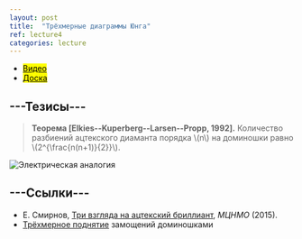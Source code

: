 ```yaml
---
layout: post
title:  "Трёхмерные диаграммы Юнга"
ref: lecture4
categories: lecture
---
```


+ [<mark>Видео</mark>]()
+ [<mark>Доска</mark>]({{site.baseurl}}/whiteboard/lec4.pdf)


## ---Тезисы---

> **Теорема [Elkies--Kuperberg--Larsen--Propp, 1992].**
Количество разбиений ацтекского диаманта порядка \\(n\\) на доминошки равно \\(2^{\frac{n(n+1)}{2}}\\).

![Электрическая аналогия]({{site.baseurl}}/pics/electric.png "Рисунок: М. Прасолов, М. Скопенков")



## ---Cсылки---
+ Е. Смирнов, [Три взгляда на ацтекский бриллиант](https://www.mccme.ru/free-books/dubna/smirnov-aztec.pdf), _МЦНМО_ (2015).
+ [Трёхмерное поднятие](https://math.mit.edu/~borodin/aztec.html) замощений доминошками